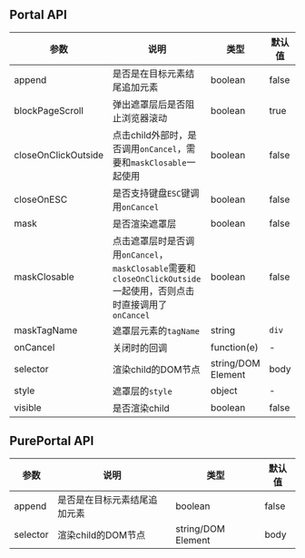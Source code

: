 ## Portal API

| 参数 | 说明 | 类型 | 默认值 |
| --- | --- | --- | --- |
| append | 是否是在目标元素结尾追加元素 | boolean | false |
| blockPageScroll | 弹出遮罩层后是否阻止浏览器滚动 | boolean | true |
| closeOnClickOutside | 点击child外部时，是否调用`onCancel`，需要和`maskClosable`一起使用 | boolean | false |
| closeOnESC | 是否支持键盘`ESC`键调用`onCancel` | boolean | false |
| mask | 是否渲染遮罩层 | boolean | false |
| maskClosable | 点击遮罩层时是否调用`onCancel`，`maskClosable`需要和`closeOnClickOutside`一起使用，否则点击时直接调用了`onCancel` | boolean | false |
| maskTagName | 遮罩层元素的`tagName` | string | `div` |
| onCancel | 关闭时的回调 | function(e) | - |
| selector | 渲染child的DOM节点 | string/DOM Element | body |
| style | 遮罩层的`style` | object | - |
| visible | 是否渲染child | boolean | false |


## PurePortal API
| 参数 | 说明 | 类型 | 默认值 |
| --- | --- | --- | --- |
| append | 是否是在目标元素结尾追加元素 | boolean | false |
| selector | 渲染child的DOM节点 | string/DOM Element | body |
